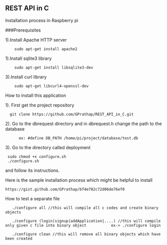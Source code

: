 ## REST API in C

Installation process in Raspberry pi

###Prerequisites

1).Install Apache HTTP server 
	
		sudo apt-get install apache2

1).Install sqlite3 library

		sudo apt-get install libsqlite3-dev

3).Install curl library
    
        sudo apt-get libcurl4-openssl-dev


How to install this application

1). First get the project repository 

	  git clone https://github.com/GPrathap/REST_API_in_C.git
	  
2). Go to the dbrequest directory and in dbrequest.h change the path to the database 

          ex: #define DB_PATH /home/pi/project/database/test.db	  

3). Go to the directory called deployment

	 sudo chmod +x configure.sh
	 ./configure.sh
	 
and follow its instructions.

Here is the sample installation process which might be helpful to install

	https://gist.github.com/GPrathap/bf4e702c72d06de76ef0
	
How to test a separate file

       ./configure all //this will compile all c codes and create binary objects
    
       ./configure (login|signup|addApplication|....) //this will compile only given c file into binary object           ex-> ./configure login
    
       ./configure clean //this will remove all binary objects which have been created  
